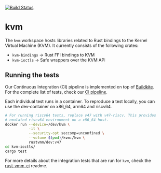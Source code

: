 [![Build Status](https://badge.buildkite.com/9e0e6c88972a3248a0908506d6946624da84e4e18c0870c4d0.svg)](https://buildkite.com/rust-vmm/kvm-ioctls-ci)

# kvm

The `kvm` workspace hosts libraries related to Rust bindings to the Kernel Virtual Machine (KVM). It currently consists of the following crates:

- `kvm-bindings` -> Rust FFI bindings to KVM
- `kvm-ioctls` -> Safe wrappers over the KVM API

## Running the tests

Our Continuous Integration (CI) pipeline is implemented on top of
[Buildkite](https://buildkite.com/).
For the complete list of tests, check our
[CI pipeline](https://buildkite.com/rust-vmm/kvm-ci).

Each individual test runs in a container. To reproduce a test locally, you can
use the dev-container on x86_64, arm64 and riscv64.

```bash
# For running riscv64 tests, replace v47 with v47-riscv. This provides an
# emulated riscv64 environment on a x86_64 host.
docker run --device=/dev/kvm \
           -it \
           --security-opt seccomp=unconfined \
           --volume $(pwd)/kvm:/kvm \
           rustvmm/dev:v47
cd kvm-ioctls/
cargo test
```

For more details about the integration tests that are run for `kvm`,
check the [rust-vmm-ci](https://github.com/rust-vmm/rust-vmm-ci) readme. 
